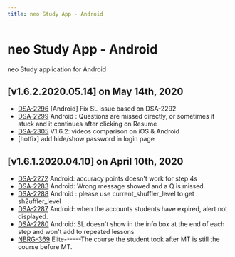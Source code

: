 ```yaml
---
title: neo Study App - Android
---
```


# neo Study App - Android
neo Study application for Android

## [v1.6.2.2020.05.14] on May 14th, 2020
- [DSA-2296](https://dyned.myjetbrains.com/youtrack/issue/DSA-2296) [Android] Fix SL issue based on DSA-2292
- [DSA-2299](https://dyned.myjetbrains.com/youtrack/issue/DSA-2299) Android : Questions are missed directly, or sometimes it stuck and it continues after clicking on Resume
- [DSA-2305](https://dyned.myjetbrains.com/youtrack/issue/DSA-2305) V1.6.2: videos comparison on iOS & Android
- [hotfix] add hide/show password in login page

## [v1.6.1.2020.04.10] on April 10th, 2020
- [DSA-2272](https://dyned.myjetbrains.com/youtrack/issue/DSA-2272) Android: accuracy points doesn't work for step 4s
- [DSA-2283](https://dyned.myjetbrains.com/youtrack/issue/DSA-2283) Android: Wrong message showed and a Q is missed.
- [DSA-2288](https://dyned.myjetbrains.com/youtrack/issue/DSA-2288) Android : please use current_shuffler_level to get sh2uffler_level
- [DSA-2287](https://dyned.myjetbrains.com/youtrack/issue/DSA-2287) Android: when the accounts students have expired, alert not displayed.
- [DSA-2280](https://dyned.myjetbrains.com/youtrack/issue/DSA-2280) Android: SL doesn't show in the info box at the end of each step and won't add to repeated lessons
- [NBRG-369](https://dyned.myjetbrains.com/youtrack/issue/NBRG-369) Elite------The course the student took after MT is still the course before MT.